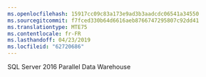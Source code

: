 ```yaml
---
ms.openlocfilehash: 15917cc09c83a173e9ad3b3aadcdc06541a34550
ms.sourcegitcommit: f7fced330b64d6616aeb8766747295807c92dd41
ms.translationtype: MTE75
ms.contentlocale: fr-FR
ms.lasthandoff: 04/23/2019
ms.locfileid: "62720686"
---
```

 SQL Server 2016 Parallel Data Warehouse 